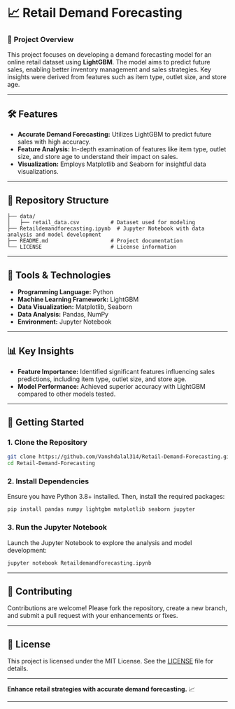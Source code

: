 # 📈 Retail Demand Forecasting

### 🛒 **Project Overview**

This project focuses on developing a demand forecasting model for an online retail dataset using **LightGBM**. The model aims to predict future sales, enabling better inventory management and sales strategies. Key insights were derived from features such as item type, outlet size, and store age.

---

## 🛠️ **Features**

- **Accurate Demand Forecasting:** Utilizes LightGBM to predict future sales with high accuracy.
- **Feature Analysis:** In-depth examination of features like item type, outlet size, and store age to understand their impact on sales.
- **Visualization:** Employs Matplotlib and Seaborn for insightful data visualizations.

---

## 📂 **Repository Structure**

```plaintext
├── data/
│   ├── retail_data.csv          # Dataset used for modeling
├── Retaildemandforecasting.ipynb  # Jupyter Notebook with data analysis and model development
├── README.md                    # Project documentation
└── LICENSE                      # License information
```

---

## 🔧 **Tools & Technologies**

- **Programming Language:** Python
- **Machine Learning Framework:** LightGBM
- **Data Visualization:** Matplotlib, Seaborn
- **Data Analysis:** Pandas, NumPy
- **Environment:** Jupyter Notebook

---

## 📊 **Key Insights**

- **Feature Importance:** Identified significant features influencing sales predictions, including item type, outlet size, and store age.
- **Model Performance:** Achieved superior accuracy with LightGBM compared to other models tested.

---

## 🚀 **Getting Started**

### **1. Clone the Repository**

```bash
git clone https://github.com/Vanshdalal314/Retail-Demand-Forecasting.git
cd Retail-Demand-Forecasting
```

### **2. Install Dependencies**

Ensure you have Python 3.8+ installed. Then, install the required packages:

```bash
pip install pandas numpy lightgbm matplotlib seaborn jupyter
```

### **3. Run the Jupyter Notebook**

Launch the Jupyter Notebook to explore the analysis and model development:

```bash
jupyter notebook Retaildemandforecasting.ipynb
```

---

## 🤝 **Contributing**

Contributions are welcome! Please fork the repository, create a new branch, and submit a pull request with your enhancements or fixes.

---

## 📜 **License**

This project is licensed under the MIT License. See the [LICENSE](LICENSE) file for details.

---

**Enhance retail strategies with accurate demand forecasting.** 📈

--- 
